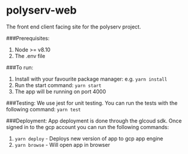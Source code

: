 # polyserv-web

The front end client facing site for the polyserv project.

###Prerequisites:

1. Node >= v8.10
2. The .env file

###To run:

1. Install with your favourite package manager: e.g. `yarn install`
2. Run the start command: `yarn start`
3. The app will be running on port 4000

###Testing:
We use jest for unit testing. You can run the tests with the following command: `yarn test`

###Deployment:
App deployment is done through the glcoud sdk.
Once signed in to the gcp account you can run the following commands:

1. `yarn deploy` - Deploys new version of app to gcp app engine
2. `yarn browse` - Will open app in browser
